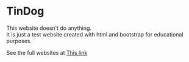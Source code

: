 # TinDog  
This website doesn't do anything.  
It is just a test website created with html and bootstrap for educational purposes.  

See the full websites at <a href="https://wahidmshafin.github.io/TinDog/">This link</a>
